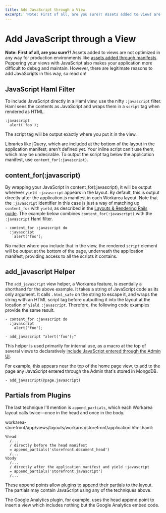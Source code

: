 ```yaml
---
title: Add JavaScript through a View
excerpt: 'Note: First of all, are you sure?! Assets added to views are not optimized in any way for production environments like assets added through manifests. Peppering your views with JavaScript also makes your application more difficult to debug and maintai'
---
```


# Add JavaScript through a View

**Note:**  **First of all, are you sure?!** Assets added to views are not optimized in any way for production environments like [assets added through manifests](add-javascript-through-a-manifest.html). Peppering your views with JavaScript also makes your application more difficult to debug and maintain. However, there are legitimate reasons to add JavaScripts in this way, so read on!

## JavaScript Haml Filter

To include JavaScript directly in a Haml view, use the nifty `:javascript` filter. Haml sees the contents as JavaScript and wraps them in a `script` tag when rendered as HTML.

```
:javascript
  alert('foo');
```

The script tag will be output exactly where you put it in the view.

Libraries like jQuery, which are included at the bottom of the layout in the application manifest, aren't defined yet. Your inline script can't use them, which may be undesirable. To output the script tag below the application manifest, use `content_for(:javascript)`.

## content\_for(:javascript)

By wrapping your JavaScript in content\_for(:javascript), it will be output wherever `yield :javascript` appears in the layout. By default, this is output directly after the application.js manifest in each Workarea layout. Note that the `:javascript` identifier in this case is just a way of matching up `content_for` with `yield`, as described in the [Layouts & Rendering Rails guide](http://guides.rubyonrails.org/layouts_and_rendering.html). The example below combines `content_for(:javascript)` with the `:javascript` Haml filter.

```
- content_for :javascript do
  :javascript
    alert('foo');
```

No matter where you include that in the view, the rendered `script` element will be output at the bottom of the page, underneath the application manifest, providing access to all the scripts it contains.

## add\_javascript Helper

The `add_javascript` view helper, a Workarea feature, is esentially a shorthand for the above example. It takes a string of JavaScript code as its only argument. It calls `.html_safe` on the string to escape it, and wraps the string with an HTML script tag before outputting it into the layout at the location of `yield :javascript`. Therefore, the following code examples provide the same result.

```
- content_for :javascript do
  :javascript
    alert('foo');
```

```
- add_javascript "alert('foo');"
```

This helper is used primarily for internal use, as a macro at the top of several views to declaratively [include JavaScript entered through the Admin UI](add-javascript-through-the-admin-ui.html).

For example, this appears near the top of the home page view, to add to the page any JavaScript entered through the Admin that's stored in MongoDB.

```
- add_javascript(@page.javascript)
```

## Partials from Plugins

The last technique I'll mention is `append_partials`, which each Workarea layout calls twice—once in the head and once in the body.

workarea-storefront/app/views/layouts/workarea/storefront/application.html.haml:

```
%head
  /...
  / directly before the head manifest
  = append_partials('storefront.document_head')
  /...
%body
  /...
  / directly after the application manifest and yield :javascript
  = append_partials('storefront.javascript')
  /...
```

These append points allow [plugins to append their partials](appending.html) to the layout. The partials may contain JavaScript using any of the techniques above.

The Google Analytics plugin, for example, uses the head append point to insert a view which includes nothing but the Google Analytics embed code.


